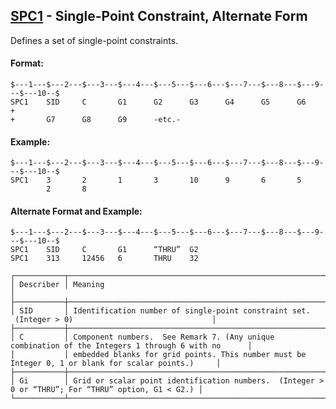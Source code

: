## [SPC1](https://nexus.hexagon.com/documentationcenter/bundle/MSC_Nastran_2022.4/page/Nastran_Combined_Book/qrg/bulkqrs/TOC.SPC1.xhtml) - Single-Point Constraint, Alternate Form

Defines a set of single-point constraints.

#### Format:

```nastran
$---1---$---2---$---3---$---4---$---5---$---6---$---7---$---8---$---9---$---10--$
SPC1    SID     C       G1      G2      G3      G4      G5      G6      +       
+       G7      G8      G9      -etc.-                                          
```

#### Example:

```nastran
$---1---$---2---$---3---$---4---$---5---$---6---$---7---$---8---$---9---$---10--$
SPC1    3       2       1       3       10      9       6       5               
        2       8                                                               
```

#### Alternate Format and Example:

```nastran
$---1---$---2---$---3---$---4---$---5---$---6---$---7---$---8---$---9---$---10--$
SPC1    SID     C       G1      “THRU”  G2                                      
SPC1    313     12456   6       THRU    32                                      
```

```text
┌───────────┬────────────────────────────────────────────────────────────────────────────────────────────────────┐
│ Describer │ Meaning                                                                                            │
├───────────┼────────────────────────────────────────────────────────────────────────────────────────────────────┤
│ SID       │ Identification number of single-point constraint set.  (Integer > 0)                               │
├───────────┼────────────────────────────────────────────────────────────────────────────────────────────────────┤
│ C         │ Component numbers.  See Remark 7. (Any unique combination of the Integers 1 through 6 with no      │
│           │ embedded blanks for grid points. This number must be Integer 0, 1 or blank for scalar points.)     │
├───────────┼────────────────────────────────────────────────────────────────────────────────────────────────────┤
│ Gi        │ Grid or scalar point identification numbers.  (Integer > 0 or “THRU”; For “THRU” option, G1 < G2.) │
└───────────┴────────────────────────────────────────────────────────────────────────────────────────────────────┘
```
